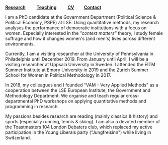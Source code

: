 [**Research**](Research.md) &nbsp; &nbsp; &nbsp; &nbsp; [**Teaching**](Teaching.md) &nbsp; &nbsp; &nbsp; &nbsp; [**CV**](CV.pdf) &nbsp; &nbsp; &nbsp; &nbsp;[**Contact**](Contact.md)

I am a PhD candidate at the Government Department (Political Science & Political Economy, PSPE) at LSE. Using quantitative methods, my research analyses the performance of democratic institutions with a focus on women. Especially interested in the *"context matters"* theory, I study female suffrage and how it changes women's (and men's) lives across different environments.

Currently, I am a visiting researcher at the University of Pennsylvania in Philadelphia until December 2019. From January until April, I will be a visiting researcher at Uppsala University in Sweden. I attended the EITM Summer Institute at Emory University in 2019 and the Zurich Summer School for Women in Political Methodology in 2017. 

In 2018, my colleagues and I founded "VAM - Very Applied Methods" as a cooperation between the LSE European Institute, the Government and Methodology Department. We organise and teach regular cross-departmental PhD workshops on applying quantitative methods and programming in research.

My passions besides research are reading (mainly classics & history) and sports (especially running, tennis & skiing). I am also a devoted member of the Toastmasters 104 London Debaters club, which replaced my active participation in the Young Liberals party ("Jungfreisinn") while living in Switzerland.





